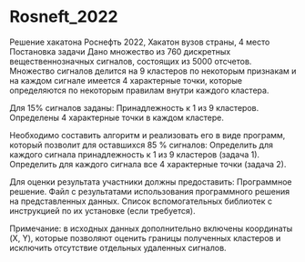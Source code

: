 # Rosneft_2022
Решение хакатона Роснефть 2022, Хакатон вузов страны, 4 место
Постановка задачи
Дано множество из 760 дискретных вещественнозначных сигналов, состоящих из 5000 отсчетов. Множество сигналов делится на 9 кластеров по некоторым признакам и на каждом сигнале имеется 4 характерные точки, которые определяются по некоторым правилам внутри каждого кластера.

Для 15% сигналов заданы:
Принадлежность к 1 из 9 кластеров.
Определены 4 характерные точки в каждом кластере.

Необходимо составить алгоритм и реализовать его в виде программ, который позволит для оставшихся 85 % сигналов:
Определить для каждого сигнала принадлежность к 1 из 9 кластеров (задача 1).
Определить для каждого сигнала все 4 характерные точки (задача 2).

Для оценки результата участники должны предоставить:
Программное решение.
Файл с результатами использования программного решения на представленных данных.
Список вспомогательных библиотек с инструкцией по их установке (если требуется).

Примечание: в исходных данных дополнительно включены координаты (X, Y), которые позволяют оценить границы полученных кластеров и исключить отсутствие отдельных удаленных сигналов.


